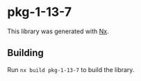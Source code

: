 # pkg-1-13-7

This library was generated with [Nx](https://nx.dev).

## Building

Run `nx build pkg-1-13-7` to build the library.
